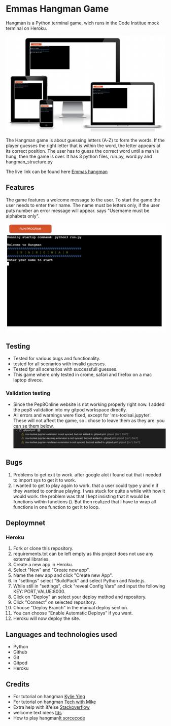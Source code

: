 # Emmas Hangman Game

Hangman is a Python terminal game, wich runs in the Code Institue mock terminal on Heroku.

![Am I Responsive image](/assets/amiresponsive.png)

The Hangman game is about guessing letters (A-Z) to form the words. If the player guesses the right letter that is within the word,
the letter appears at its correct position. The user has to guess the correct word until a man is hung, then the game is over.
It has 3 python files, run.py, word.py and hangman_structure.py

The live link can be found here [Emmas hangman](https://emmas-hangman.herokuapp.com/)

## Features

The game features a welcome message to the user. To start the game the user needs to enter their name. The name must be letters only, if the user puts number an error message will appear. says "Username must be alphabets only".

![welcome image](/assets/welcome.png)

## Testing
* Tested for various bugs and functionality.
* tested for all scenarios with invalid guesses.
* Tested fpr all scenarios with successfull guesses.
* This game where only tested in crome, safari and firefox on a mac laptop divece.

### Validation testing
* Since the Pep8Online website is not working properly right now. 
I added the pep8 validation into my gitpod workspace directly.
* All errors and warnings were fixed, except for 'ms-toolsai.jupyter'. These will not affect the game, so i chose to leave them as they are. you can se them below.
![validation image](/assets/Validation.png)

## Bugs
1. Problems to get exit to work. after google alot i found out that i needed to import sys to get it to work.
2. I wanted to get to play again to work. that a user could type y and n if they wanted to continue playing. I was stuck for quite a while with how it would work. the problem was that I kept insisting that it would be functions within functions (). But then realized that I have to wrap all functions in one function to get it to loop.
## Deploymnet

### Heroku

1. Fork or clone this repository.
2. requirements.txt can be left empty as this project does not use any external libraries.
3. Create a new app in Heroku.
4. Select "New" and "Create new app".
5. Name the new app and click "Create new App".
6. In "settings" select "BuildPack" and select Python and Node.js.
7. While still in "settings", click "reveal Config Vars" and input the following KEY: PORT,VALUE:8000.
8. Click on "Deploy" an select your deploy method and repository.
9. Click "Connect" on selected repository.
10. Choose "Deploy Branch" in the manual deploy section.
11. You can choose "Enable Automatic Deploys" if you want.
12. Heroku will now deploy the site.

## Languages and technologies used

* Python
* Github
* Git
* Gitpod
* Heroku

## Credits

* For tutorial on hangman [Kylie Ying](https://youtu.be/cJJTnI22IF8)
* For tutorial on hangman [Tech with Mike](https://youtu.be/Ff--def_1q0)
* Extra help with if/else [Stackoverflow](https://stackoverflow.com/)
* welcome text idees [tds](https://towardsdatascience.com/prettify-your-terminal-text-with-termcolor-and-pyfiglet-880de83fda6b)
* How to play hangman[It sorcecode](https://itsourcecode.com/free-projects/python-projects/hangman-game-in-python-with-source-code/)
